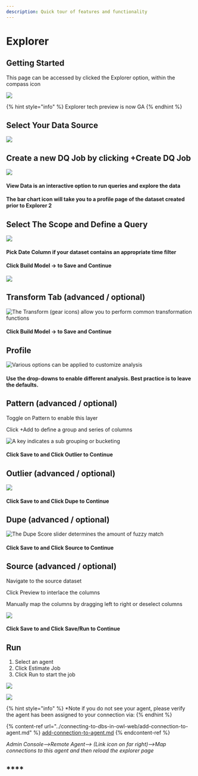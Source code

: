 ```yaml
---
description: Quick tour of features and functionality
---
```


# Explorer

## Getting Started

This page can be accessed by clicked the Explorer option, within the compass icon

![](<../.gitbook/assets/image (87).png>)

{% hint style="info" %}
Explorer tech preview is now GA
{% endhint %}

## Select Your Data Source

![](<../.gitbook/assets/image (89).png>)

## Create a new DQ Job by clicking +Create DQ Job

![](<../.gitbook/assets/image (92).png>)

#### **View Data is an interactive option to run queries and explore the data**

#### The bar chart icon will take you to a profile page of the dataset created prior to Explorer 2 

## Select The Scope and Define a Query

![](<../.gitbook/assets/image (98).png>)

#### Pick Date Column if your dataset contains an appropriate time filter 

#### Click Build Model -> to Save and Continue 

![](<../.gitbook/assets/image (99).png>)

## Transform Tab (advanced / optional)

![The Transform (gear icons) allow you to perform common transformation functions ](../.gitbook/assets/screen-shot-2020-05-07-at-7.12.13-pm.png)

#### Click Build Model -> to Save and Continue 

## Profile

![Various options can be applied to customize analysis](../.gitbook/assets/screen-shot-2020-05-07-at-7.13.49-pm.png)

#### Use the drop-downs to enable different analysis. Best practice is to leave the defaults.

## Pattern (advanced / optional)

Toggle on Pattern to enable this layer

Click +Add to define a group and series of columns 

![A key indicates a sub grouping or bucketing](../.gitbook/assets/screen-shot-2020-05-07-at-7.17.54-pm.png)

#### Click Save to and Click Outlier to Continue 

## Outlier (advanced / optional)

![](../.gitbook/assets/screen-shot-2020-05-07-at-7.19.25-pm.png)

#### Click Save to and Click Dupe to Continue 

## Dupe (advanced / optional)

![The Dupe Score slider determines the amount of fuzzy match](../.gitbook/assets/screen-shot-2020-05-07-at-7.21.11-pm.png)

#### Click Save to and Click Source to Continue 

## Source (advanced / optional)

Navigate to the source dataset

Click Preview to interlace the columns

Manually map the columns by dragging left to right or deselect columns 

![](../.gitbook/assets/screen-shot-2020-05-07-at-7.22.31-pm.png)

#### Click Save to and Click Save/Run to Continue 

## Run

1. Select an agent
2. Click Estimate Job
3. Click Run to start the job

__![](<../.gitbook/assets/image (90).png>)__

__![](<../.gitbook/assets/image (100).png>)__

{% hint style="info" %}
\*Note if you do not see your agent, please verify the agent has been assigned to your connection via:
{% endhint %}

{% content-ref url="../connecting-to-dbs-in-owl-web/add-connection-to-agent.md" %}
[add-connection-to-agent.md](../connecting-to-dbs-in-owl-web/add-connection-to-agent.md)
{% endcontent-ref %}

_Admin Console-->Remote Agent--> (Link icon on far right)-->Map connections to this agent and then reload the explorer page_

## ****
